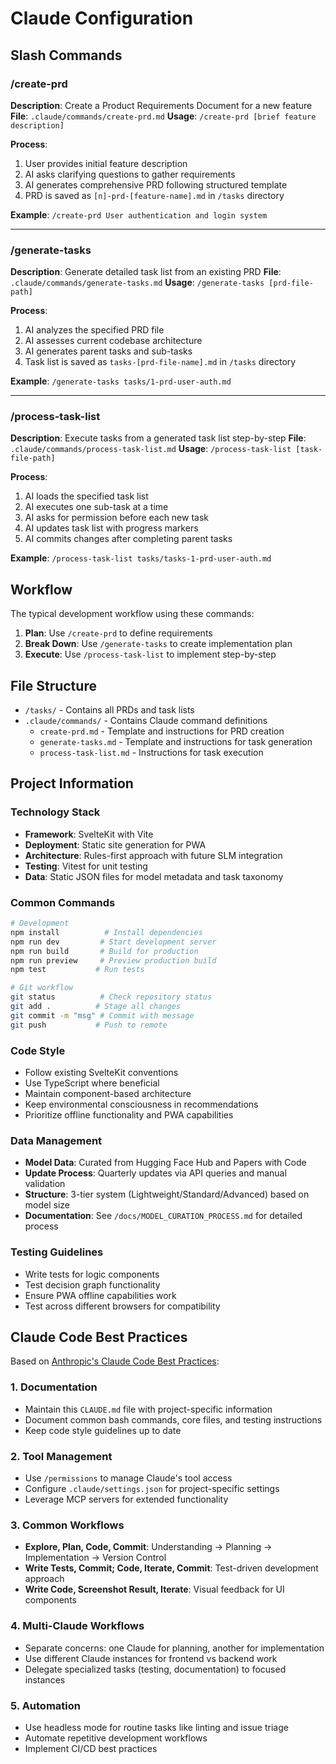 # Claude Configuration

## Slash Commands

### /create-prd
**Description**: Create a Product Requirements Document for a new feature
**File**: `.claude/commands/create-prd.md`
**Usage**: `/create-prd [brief feature description]`

**Process**:
1. User provides initial feature description
2. AI asks clarifying questions to gather requirements
3. AI generates comprehensive PRD following structured template
4. PRD is saved as `[n]-prd-[feature-name].md` in `/tasks` directory

**Example**: `/create-prd User authentication and login system`

---

### /generate-tasks
**Description**: Generate detailed task list from an existing PRD
**File**: `.claude/commands/generate-tasks.md`
**Usage**: `/generate-tasks [prd-file-path]`

**Process**:
1. AI analyzes the specified PRD file
2. AI assesses current codebase architecture
3. AI generates parent tasks and sub-tasks
4. Task list is saved as `tasks-[prd-file-name].md` in `/tasks` directory

**Example**: `/generate-tasks tasks/1-prd-user-auth.md`

---

### /process-task-list
**Description**: Execute tasks from a generated task list step-by-step
**File**: `.claude/commands/process-task-list.md`
**Usage**: `/process-task-list [task-file-path]`

**Process**:
1. AI loads the specified task list
2. AI executes one sub-task at a time
3. AI asks for permission before each new task
4. AI updates task list with progress markers
5. AI commits changes after completing parent tasks

**Example**: `/process-task-list tasks/tasks-1-prd-user-auth.md`

## Workflow

The typical development workflow using these commands:

1. **Plan**: Use `/create-prd` to define requirements
2. **Break Down**: Use `/generate-tasks` to create implementation plan
3. **Execute**: Use `/process-task-list` to implement step-by-step

## File Structure

- `/tasks/` - Contains all PRDs and task lists
- `.claude/commands/` - Contains Claude command definitions
  - `create-prd.md` - Template and instructions for PRD creation
  - `generate-tasks.md` - Template and instructions for task generation
  - `process-task-list.md` - Instructions for task execution

## Project Information

### Technology Stack
- **Framework**: SvelteKit with Vite
- **Deployment**: Static site generation for PWA
- **Architecture**: Rules-first approach with future SLM integration
- **Testing**: Vitest for unit testing
- **Data**: Static JSON files for model metadata and task taxonomy

### Common Commands
```bash
# Development
npm install          # Install dependencies
npm run dev         # Start development server
npm run build       # Build for production
npm run preview     # Preview production build
npm test           # Run tests

# Git workflow
git status          # Check repository status
git add .          # Stage all changes
git commit -m "msg" # Commit with message
git push           # Push to remote
```

### Code Style
- Follow existing SvelteKit conventions
- Use TypeScript where beneficial
- Maintain component-based architecture
- Keep environmental consciousness in recommendations
- Prioritize offline functionality and PWA capabilities

### Data Management
- **Model Data**: Curated from Hugging Face Hub and Papers with Code
- **Update Process**: Quarterly updates via API queries and manual validation
- **Structure**: 3-tier system (Lightweight/Standard/Advanced) based on model size
- **Documentation**: See `/docs/MODEL_CURATION_PROCESS.md` for detailed process

### Testing Guidelines
- Write tests for logic components
- Test decision graph functionality
- Ensure PWA offline capabilities work
- Test across different browsers for compatibility

## Claude Code Best Practices

Based on [Anthropic's Claude Code Best Practices](https://www.anthropic.com/engineering/claude-code-best-practices):

### 1. Documentation
- Maintain this `CLAUDE.md` file with project-specific information
- Document common bash commands, core files, and testing instructions
- Keep code style guidelines up to date

### 2. Tool Management
- Use `/permissions` to manage Claude's tool access
- Configure `.claude/settings.json` for project-specific settings
- Leverage MCP servers for extended functionality

### 3. Common Workflows
- **Explore, Plan, Code, Commit**: Understanding → Planning → Implementation → Version Control
- **Write Tests, Commit; Code, Iterate, Commit**: Test-driven development approach
- **Write Code, Screenshot Result, Iterate**: Visual feedback for UI components

### 4. Multi-Claude Workflows
- Separate concerns: one Claude for planning, another for implementation
- Use different Claude instances for frontend vs backend work
- Delegate specialized tasks (testing, documentation) to focused instances

### 5. Automation
- Use headless mode for routine tasks like linting and issue triage
- Automate repetitive development workflows
- Implement CI/CD best practices